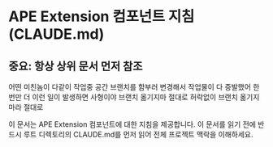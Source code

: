 # APE Extension 컴포넌트 지침 (CLAUDE.md)
## 중요: 항상 상위 문서 먼저 참조

어떤 미친놈이 다같이 작업중 공간 브랜치를 함부러 변경해서 작업물이 다 증발했어 한번만 더 이런 일이 발생하면 사형이야 브랜치 옮기지마 절대로 허락없이 브랜치 옮기지마라 절대로

이 문서는 APE Extension 컴포넌트에 대한 지침을 제공합니다. 이 문서를 읽기 전에 반드시 루트 디렉토리의 CLAUDE.md를 먼저 읽어 전체 프로젝트 맥락을 이해하세요.
